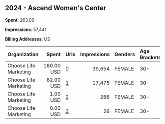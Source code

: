 ## 2024 - Ascend Women's Center 
**Spent**: 263.00

**Impressions**: 57,441

**Billing Addresses**: US

|Organization|Spent|Urls|Impressions|Genders|Age Brackets|Country Codes|
|:---|---:|:---|---:|:---|:---|:---|
|Choose Life Marketing|180.00 USD|[0](https://www.snap.com/political-ads/asset/61921feefa10d61525a083bbd5a3a7946576f6dd0479668069cd1fdc2e38408f?mediaType=png)|39,654|FEMALE|30-|united states|
|Choose Life Marketing|82.00 USD|[1](https://www.snap.com/political-ads/asset/75adb4279688d6ed8db85f9cddaa61f28afcf0a0e74965ed014d1101bd2894cb?mediaType=png)|17,475|FEMALE|30-|united states|
|Choose Life Marketing|1.00 USD|[2](https://www.snap.com/political-ads/asset/691516db66fdc01a6cb23a36d16a56e0a8579cb63f1a35fdc4f408d0212ff03c?mediaType=png)|286|FEMALE|30-|united states|
|Choose Life Marketing|0.00 USD|[3](https://www.snap.com/political-ads/asset/aa7b1ee96c6a73419723fea8412f534217ea1805e26e2ee10d03f07f402a3b3c?mediaType=png)|26|FEMALE|30-|united states|
